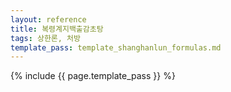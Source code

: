 ```yaml
---
layout: reference
title: 복령계지백출감초탕
tags: 상한론, 처방
template_pass: template_shanghanlun_formulas.md
---
```



{% include {{ page.template_pass }} %}